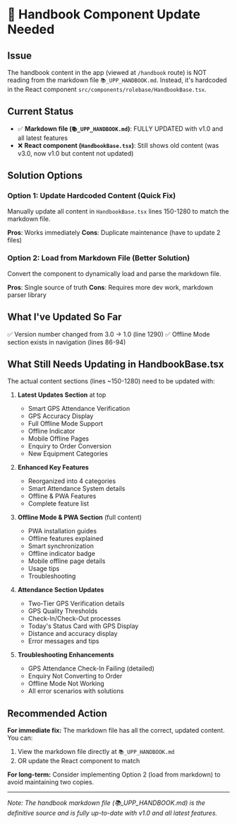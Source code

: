 # 📝 Handbook Component Update Needed

## Issue

The handbook content in the app (viewed at `/handbook` route) is NOT reading from the markdown file `📚_UPP_HANDBOOK.md`. Instead, it's hardcoded in the React component `src/components/rolebase/HandbookBase.tsx`.

## Current Status

- ✅ **Markdown file (`📚_UPP_HANDBOOK.md`)**: FULLY UPDATED with v1.0 and all latest features
- ❌ **React component (`HandbookBase.tsx`)**: Still shows old content (was v3.0, now v1.0 but content not updated)

##  Solution Options

### Option 1: Update Hardcoded Content (Quick Fix)
Manually update all content in `HandbookBase.tsx` lines 150-1280 to match the markdown file.

**Pros**: Works immediately
**Cons**: Duplicate maintenance (have to update 2 files)

### Option 2: Load from Markdown File (Better Solution)
Convert the component to dynamically load and parse the markdown file.

**Pros**: Single source of truth
**Cons**: Requires more dev work, markdown parser library

## What I've Updated So Far

✅ Version number changed from 3.0 → 1.0 (line 1290)
✅ Offline Mode section exists in navigation (lines 86-94)

## What Still Needs Updating in HandbookBase.tsx

The actual content sections (lines ~150-1280) need to be updated with:

1. **Latest Updates Section** at top
   - Smart GPS Attendance Verification
   - GPS Accuracy Display
   - Full Offline Mode Support
   - Offline Indicator
   - Mobile Offline Pages
   - Enquiry to Order Conversion
   - New Equipment Categories

2. **Enhanced Key Features**
   - Reorganized into 4 categories
   - Smart Attendance System details
   - Offline & PWA Features
   - Complete feature list

3. **Offline Mode & PWA Section** (full content)
   - PWA installation guides
   - Offline features explained
   - Smart synchronization
   - Offline indicator badge
   - Mobile offline page details
   - Usage tips
   - Troubleshooting

4. **Attendance Section Updates**
   - Two-Tier GPS Verification details
   - GPS Quality Thresholds
   - Check-In/Check-Out processes
   - Today's Status Card with GPS Display
   - Distance and accuracy display
   - Error messages and tips

5. **Troubleshooting Enhancements**
   - GPS Attendance Check-In Failing (detailed)
   - Enquiry Not Converting to Order
   - Offline Mode Not Working
   - All error scenarios with solutions

## Recommended Action

**For immediate fix:**
The markdown file has all the correct, updated content. You can:
1. View the markdown file directly at `📚_UPP_HANDBOOK.md`
2. OR update the React component to match

**For long-term:**
Consider implementing Option 2 (load from markdown) to avoid maintaining two copies.

---

*Note: The handbook markdown file (📚_UPP_HANDBOOK.md) is the definitive source and is fully up-to-date with v1.0 and all latest features.*

